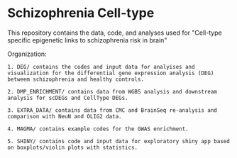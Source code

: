 # Schizophrenia Cell-type

This repository contains the data, code, and analyses used for "Cell-type specific epigenetic links to schizophrenia risk in brain"

Organization:

    1. DEG/ contains the codes and input data for analyises and visualization for the differential gene expression analysis (DEG) betweem schizophrenia and healthy controls.

    2. DMP_ENRICHMENT/ contains data from WGBS analysis and downstream analysis for scDEGs and CellType DEGs.

    3. EXTRA_DATA/ contains data from CMC and BrainSeq re-analysis and comparison with NeuN and OLIG2 data.

    4. MAGMA/ contains example codes for the GWAS enrichment.

    5. SHINY/ contains code and input data for exploratory shiny app based on boxplots/violin plots with statistics. 
